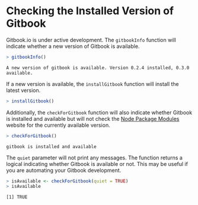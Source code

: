 


# Checking the Installed Version of Gitbook

Gitbook.io is under active development. The `gitbookInfo` function will indicate whether a new version of Gitbook is available.


```r
> gitbookInfo()
```

```
A new version of gitbook is available. Version 0.2.4 installed, 0.3.0 available.
```


If a new version is available, the `installGitbook` function will install the latest version.


```r
> installGitbook()
```


Additionally, the `checkForGitbook` function will also indicate whether Gitbook is installed and available but will not check the [Node Package Modules](https://www.npmjs.org/) website for the currently available version.


```r
> checkForGitbook()
```

```
gitbook is installed and available
```


The `quiet` parameter will not print any messages. The function returns a logical indicating whether Gitbook is available or not. This may be useful if you are automating your Gitbook development.


```r
> isAvailable <- checkForGitbook(quiet = TRUE)
> isAvailable
```

```
[1] TRUE
```


